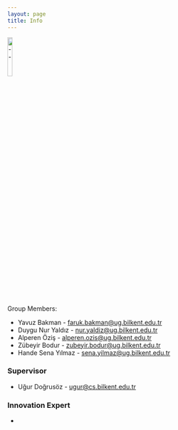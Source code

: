 ```yaml
---
layout: page
title: Info
---
```


<div> 
    <img src="{{ '/img/mailIcon.png' | relative_url }}" alt="--" style="width:15%;" >
</div>

Group Members:
- Yavuz Bakman - faruk.bakman@ug.bilkent.edu.tr
- Duygu Nur Yaldız - nur.yaldiz@ug.bilkent.edu.tr
- Alperen Öziş - alperen.ozis@ug.bilkent.edu.tr
- Zübeyir Bodur - zubeyir.bodur@ug.bilkent.edu.tr
- Hande Sena Yılmaz - sena.yilmaz@ug.bilkent.edu.tr


### Supervisor
- Uğur Doğrusöz - ugur@cs.bilkent.edu.tr

### Innovation Expert
-

